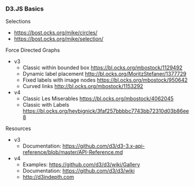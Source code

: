 ### D3.JS Basics

Selections
  
  * https://bost.ocks.org/mike/circles/
  * https://bost.ocks.org/mike/selection/

Force Directed Graphs

 * v3
    * Classic within bounded box https://bl.ocks.org/mbostock/1129492
    * Dynamic label placement http://bl.ocks.org/MoritzStefaner/1377729
    * Fixed labels with image nodes https://bl.ocks.org/mbostock/950642
    * Curved links http://bl.ocks.org/mbostock/1153292
 * v4
    * Classic Les Miserables https://bl.ocks.org/mbostock/4062045
    * Classic with Labels https://bl.ocks.org/heybignick/3faf257bbbbc7743bb72310d03b86ee8

 Resources

  * v3 
    * Documentation: https://github.com/d3/d3-3.x-api-reference/blob/master/API-Reference.md
  * v4
    * Examples: https://github.com/d3/d3/wiki/Gallery
    * Documentation: https://github.com/d3/d3/wiki
    * http://d3indepth.com